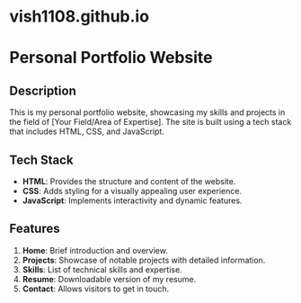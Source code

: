 # vish1108.github.io
# Personal Portfolio Website

## Description

This is my personal portfolio website, showcasing my skills and projects in the field of [Your Field/Area of Expertise]. The site is built using a tech stack that includes HTML, CSS, and JavaScript.

## Tech Stack

- **HTML**: Provides the structure and content of the website.
- **CSS**: Adds styling for a visually appealing user experience.
- **JavaScript**: Implements interactivity and dynamic features.

## Features

1. **Home**: Brief introduction and overview.
2. **Projects**: Showcase of notable projects with detailed information.
3. **Skills**: List of technical skills and expertise.
4. **Resume**: Downloadable version of my resume.
5. **Contact**: Allows visitors to get in touch.
